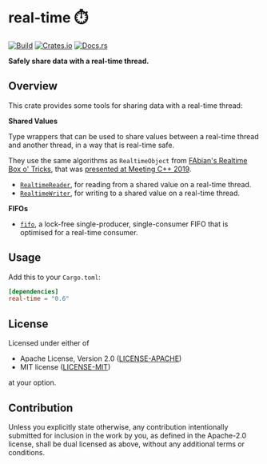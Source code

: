 # real-time ⏱️

[![Build](https://github.com/JamesHallowell/real-time/actions/workflows/ci.yml/badge.svg)](https://github.com/JamesHallowell/real-time/actions/workflows/ci.yml)
[![Crates.io](https://img.shields.io/crates/v/real-time.svg)](https://crates.io/crates/real-time)
[![Docs.rs](https://docs.rs/real-time/badge.svg)](https://docs.rs/real-time)

**Safely share data with a real-time thread.**

## Overview

This crate provides some tools for sharing data with a real-time thread:

**Shared Values**

Type wrappers that can be used to share values between a real-time thread and another thread, in
a way that is real-time safe.

They use the same algorithms as `RealtimeObject`
from [FAbian's Realtime Box o' Tricks](https://github.com/hogliux/farbot), that
was [presented at Meeting C++ 2019](https://www.youtube.com/watch?v=ndeN983j_GQ).

- [`RealtimeReader`], for reading from a shared value on a real-time thread.
- [`RealtimeWriter`], for writing to a shared value on a real-time thread.

**FIFOs**

- [`fifo`], a lock-free single-producer, single-consumer FIFO that is optimised for a real-time consumer.

[`RealtimeReader`]: https://docs.rs/real-time/latest/real_time/reader/struct.RealtimeReader.html

[`RealtimeWriter`]: https://docs.rs/real-time/latest/real_time/writer/struct.RealtimeWriter.html

[`fifo`]: https://docs.rs/real-time/latest/real_time/fifo/fn.fifo.html

## Usage

Add this to your `Cargo.toml`:

```toml
[dependencies]
real-time = "0.6"
```

## License

Licensed under either of

* Apache License, Version 2.0
  ([LICENSE-APACHE](LICENSE-APACHE))
* MIT license
  ([LICENSE-MIT](LICENSE-MIT))

at your option.

## Contribution

Unless you explicitly state otherwise, any contribution intentionally submitted
for inclusion in the work by you, as defined in the Apache-2.0 license, shall be
dual licensed as above, without any additional terms or conditions.
